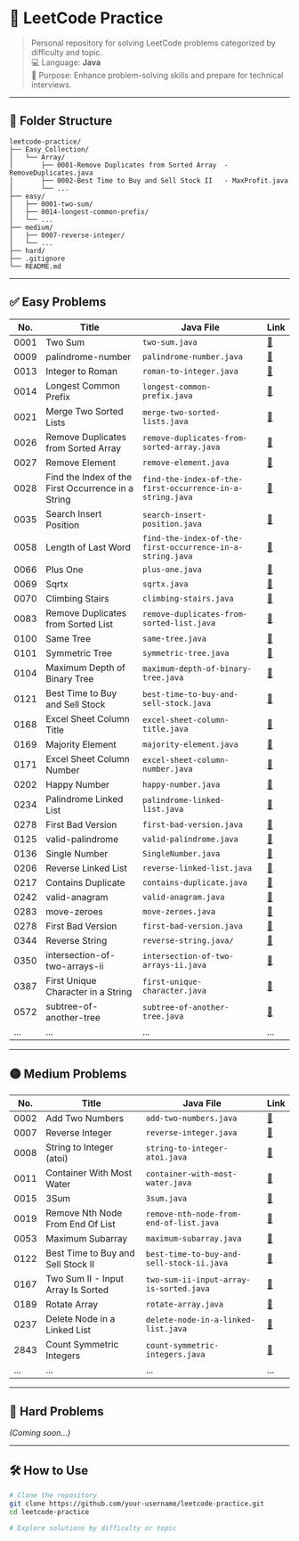 # 📘 LeetCode Practice

> Personal repository for solving LeetCode problems categorized by difficulty and topic.  
> 💻 Language: **Java**  
> 🧠 Purpose: Enhance problem-solving skills and prepare for technical interviews.

---

## 📁 Folder Structure

```
leetcode-practice/
├── Easy_Collection/
│   └── Array/
│       ├── 0001-Remove Duplicates from Sorted Array  - RemoveDuplicates.java
│       ├── 0002-Best Time to Buy and Sell Stock II   - MaxProfit.java
│       └── ...
├── easy/
│   ├── 0001-two-sum/
│   ├── 0014-longest-common-prefix/
│   └── ...
├── medium/
│   ├── 0007-reverse-integer/
│   └── ...
├── hard/
├── .gitignore
└── README.md
```

---

## ✅ Easy Problems

| No.  | Title                                              | Java File                                                 | Link                                                                                   |
| ---- | -------------------------------------------------- | --------------------------------------------------------- | -------------------------------------------------------------------------------------- |
| 0001 | Two Sum                                            | `two-sum.java`                                            | [🔗](https://leetcode.com/problems/two-sum/)                                           |
| 0009 | palindrome-number                                  | `palindrome-number.java`                                  | [🔗](https://leetcode.com/problems/palindrome-number/)                                 |
| 0013 | Integer to Roman                                   | `roman-to-integer.java`                                   | [🔗](https://leetcode.com/problems/integer-to-roman/)                                  |
| 0014 | Longest Common Prefix                              | `longest-common-prefix.java`                              | [🔗](https://leetcode.com/problems/longest-common-prefix/)                             |
| 0021 | Merge Two Sorted Lists                             | `merge-two-sorted-lists.java`                             | [🔗](https://leetcode.com/problems/merge-two-sorted-lists/)                            |
| 0026 | Remove Duplicates from Sorted Array                | `remove-duplicates-from-sorted-array.java`                | [🔗](https://leetcode.com/problems/remove-duplicates-from-sorted-array/)               |
| 0027 | Remove Element                                     | `remove-element.java`                                     | [🔗](https://leetcode.com/problems/remove-element)                                     |
| 0028 | Find the Index of the First Occurrence in a String | `find-the-index-of-the-first-occurrence-in-a-string.java` | [🔗](https://leetcode.com/problems/find-the-index-of-the-first-occurrence-in-a-string) |
| 0035 | Search Insert Position                             | `search-insert-position.java`                             | [🔗](https://leetcode.com/problems/search-insert-position/)                            |
| 0058 | Length of Last Word                                | `find-the-index-of-the-first-occurrence-in-a-string.java` | [🔗](https://leetcode.com/problems/length-of-last-word/)                               |
| 0066 | Plus One                                           | `plus-one.java`                                           | [🔗](https://leetcode.com/problems/plus-one/)                                          |
| 0069 | Sqrtx                                              | `sqrtx.java`                                              | [🔗](https://leetcode.com/problems/sqrtx/)                                             |
| 0070 | Climbing Stairs                                    | `climbing-stairs.java`                                    | [🔗](https://leetcode.com/problems/climbing-stairs/)                                   |
| 0083 | Remove Duplicates from Sorted List                 | `remove-duplicates-from-sorted-list.java`                 | [🔗](https://leetcode.com/problems/remove-duplicates-from-sorted-list/)                |
| 0100 | Same Tree                                          | `same-tree.java`                                          | [🔗](https://leetcode.com/problems/same-tree/)                                         |
| 0101 | Symmetric Tree                                     | `symmetric-tree.java`                                     | [🔗](https://leetcode.com/problems/symmetric-tree/)                                    |
| 0104 | Maximum Depth of Binary Tree                       | `maximum-depth-of-binary-tree.java`                       | [🔗](https://leetcode.com/problems/maximum-depth-of-binary-tree/)                      |
| 0121 | Best Time to Buy and Sell Stock                    | `best-time-to-buy-and-sell-stock.java`                    | [🔗](https://leetcode.com/problems/best-time-to-buy-and-sell-stock/)                   |
| 0168 | Excel Sheet Column Title                           | `excel-sheet-column-title.java`                           | [🔗](https://leetcode.com/problems/excel-sheet-column-title/)                          |
| 0169 | Majority Element                                   | `majority-element.java`                                   | [🔗](https://leetcode.com/problems/majority-element/)                                  |
| 0171 | Excel Sheet Column Number                          | `excel-sheet-column-number.java`                          | [🔗](https://leetcode.com/problems/excel-sheet-column-number/)                         |
| 0202 | Happy Number                                       | `happy-number.java`                                       | [🔗](https://leetcode.com/problems/happy-number/)                                      |
| 0234 | Palindrome Linked List                             | `palindrome-linked-list.java`                             | [🔗](https://leetcode.com/problems/palindrome-linked-list/)                            |
| 0278 | First Bad Version                                  | `first-bad-version.java`                                  | [🔗](https://leetcode.com/problems/first-bad-version/)                                 |
| 0125 | valid-palindrome                                   | `valid-palindrome.java`                                   | [🔗](https://leetcode.com/problems/valid-palindrome/)                                  |
| 0136 | Single Number                                      | `SingleNumber.java`                                       | [🔗](https://leetcode.com/problems/single-number/)                                     |
| 0206 | Reverse Linked List                                | `reverse-linked-list.java`                                | [🔗](https://leetcode.com/problems/reverse-linked-list)                                |
| 0217 | Contains Duplicate                                 | `contains-duplicate.java`                                 | [🔗](https://leetcode.com/problems/contains-duplicate/)                                |
| 0242 | valid-anagram                                      | `valid-anagram.java`                                      | [🔗](https://leetcode.com/problems/valid-anagram/)                                     |
| 0283 | move-zeroes                                        | `move-zeroes.java`                                        | [🔗](https://leetcode.com/problems/move-zeroes/)                                       |
| 0278 | First Bad Version                                  | `first-bad-version.java`                                  | [🔗](https://leetcode.com/problems/first-bad-version/)                                 |
| 0344 | Reverse String                                     | `reverse-string.java/`                                    | [🔗](https://leetcode.com/problems/reverse-string/)                                    |
| 0350 | intersection-of-two-arrays-ii                      | `intersection-of-two-arrays-ii.java`                      | [🔗](https://leetcode.com/problems/intersection-of-two-arrays-ii/)                     |
| 0387 | First Unique Character in a String                 | `first-unique-character.java`                             | [🔗](https://leetcode.com/problems/first-unique-character-in-a-string/)                |
| 0572 | subtree-of-another-tree                            | `subtree-of-another-tree.java`                            | [🔗](https://leetcode.com/problems/subtree-of-another-tree/)                           |
| ...  | ...                                                | ...                                                       | ...                                                                                    |

---

## 🟡 Medium Problems

| No.  | Title                              | Java File                                 | Link                                                                    |
| ---- | ---------------------------------- | ----------------------------------------- | ----------------------------------------------------------------------- |
| 0002 | Add Two Numbers                    | `add-two-numbers.java`                    | [🔗](https://leetcode.com/problems/add-two-numbers/)                    |
| 0007 | Reverse Integer                    | `reverse-integer.java`                    | [🔗](https://leetcode.com/problems/reverse-integer/)                    |
| 0008 | String to Integer (atoi)           | `string-to-integer-atoi.java`             | [🔗](https://leetcode.com/problems/string-to-integer-atoi/)             |
| 0011 | Container With Most Water          | `container-with-most-water.java`          | [🔗](https://leetcode.com/problems/container-with-most-water/)          |
| 0015 | 3Sum                               | `3sum.java`                               | [🔗](https://leetcode.com/problems/3sum/)                               |
| 0019 | Remove Nth Node From End Of List   | `remove-nth-node-from-end-of-list.java`   | [🔗](https://leetcode.com/problems/remove-nth-node-from-end-of-list/)   |
| 0053 | Maximum Subarray                   | `maximum-subarray.java`                   | [🔗](https://leetcode.com/problems/maximum-subarray/)                   |
| 0122 | Best Time to Buy and Sell Stock II | `best-time-to-buy-and-sell-stock-ii.java` | [🔗](https://leetcode.com/problems/best-time-to-buy-and-sell-stock-ii/) |
| 0167 | Two Sum II - Input Array Is Sorted | `two-sum-ii-input-array-is-sorted.java`   | [🔗](https://leetcode.com/problems/two-sum-ii-input-array-is-sorted/)   |
| 0189 | Rotate Array                       | `rotate-array.java`                       | [🔗](https://leetcode.com/problems/rotate-array/)                       |
| 0237 | Delete Node in a Linked List       | `delete-node-in-a-linked-list.java`       | [🔗](https://leetcode.com/problems/delete-node-in-a-linked-list/)       |
| 2843 | Count Symmetric Integers           | `count-symmetric-integers.java`           | [🔗](https://leetcode.com/problems/count-symmetric-integers/)           |
| ...  | ...                                | ...                                       | ...                                                                     |

---

## 🔴 Hard Problems

_(Coming soon...)_

---

## 🛠️ How to Use

```bash
# Clone the repository
git clone https://github.com/your-username/leetcode-practice.git
cd leetcode-practice

# Explore solutions by difficulty or topic

```
